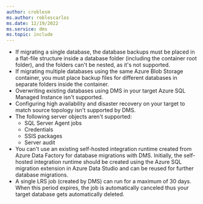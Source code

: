```yaml
---
author: croblesm
ms.author: roblescarlos
ms.date: 12/19/2022
ms.service: dms
ms.topic: include
---
```


- If migrating a single database, the database backups must be placed in a flat-file structure inside a database folder (including the container root folder), and the folders can't be nested, as it's not supported.
- If migrating multiple databases using the same Azure Blob Storage container, you must place backup files for different databases in separate folders inside the container.
- Overwriting existing databases using DMS in your target Azure SQL Managed Instance isn't supported.
- Configuring high availability and disaster recovery on your target to match source topology isn't supported by DMS.
- The following server objects aren't supported:
   - SQL Server Agent jobs
   - Credentials
   - SSIS packages
   - Server audit
- You can't use an existing self-hosted integration runtime created from Azure Data Factory for database migrations with DMS. Initially, the self-hosted integration runtime should be created using the Azure SQL migration extension in Azure Data Studio and can be reused for further database migrations.
- A single LRS job (created by DMS) can run for a maximum of 30 days. When this period expires, the job is automatically canceled thus your target database gets automatically deleted.
